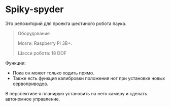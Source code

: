 # Spiky-spyder
Это репозиторий для проекта шестиного робота паука.

> <p>Оборудование</p>
> <p>Мозги: Raspberry Pi 3B+.</p>
> <p>Шасси робота: 18 DOF</p>

Функции:
+ Пока он может только ходить прямо.
+ Также есть функция калибровки положения ног при установке новых сервоприводов.

В перспективе я планирую установить на него камеру и сделать автономное управление.
